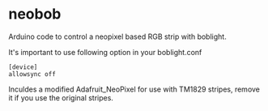 neobob
=========================
Arduino code to control a neopixel based RGB strip with boblight.

It's important to use following option in your boblight.conf 
```
[device]
allowsync off
```

Inculdes a modified Adafruit_NeoPixel for use with TM1829 stripes, remove it if you use the original stripes.
